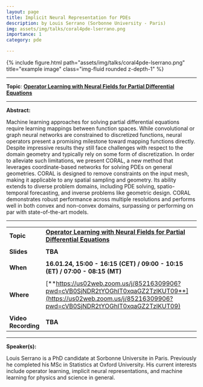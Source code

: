 ```yaml
---
layout: page
title: Implicit Neural Representation for PDEs
description: by Louis Serrano (Sorbonne University - Paris)
img: assets/img/talks/coral4pde-lserrano.png
importance: 1
category: pde

---
```




<div class="row">
    <div class="col-sm mt-3 mt-md-0">
        {% include figure.html path="assets/img/talks/coral4pde-lserrano.png" title="example image" class="img-fluid rounded z-depth-1" %}
    </div>
</div>
<hr>



**Topic**:  [**Operator Learning with Neural Fields for Partial Differential Equations**](https://arxiv.org/abs/2306.07266)



<hr>

**Abstract:**  

Machine learning approaches for solving partial differential equations require learning mappings between function spaces. While convolutional or graph neural networks are constrained to discretized functions, neural operators present a promising milestone toward mapping functions directly. Despite impressive results they still face challenges with respect to the domain geometry and typically rely on some form of discretization. In order to alleviate such limitations, we present CORAL, a new method that leverages coordinate-based networks for solving PDEs on general geometries. CORAL is designed to remove constraints on the input mesh, making it applicable to any spatial sampling and geometry. Its ability extends to diverse problem domains, including PDE solving, spatio-temporal forecasting, and inverse problems like geometric design. CORAL demonstrates robust performance across multiple resolutions and performs well in both convex and non-convex domains, surpassing or performing on par with state-of-the-art models.



<hr>


|                     |                                                              |
| ------------------- | ------------------------------------------------------------ |
| **Topic**           | [**Operator Learning with Neural Fields for Partial Differential Equations**](https://arxiv.org/abs/2306.07266) |
|                     |                                                              |
| **Slides**          | **TBA**                                                      |
|                     |                                                              |
| **When**            | **16.01.24, 15:00 - 16:15 (CET) / 09:00 - 10:15 (ET) / 07:00 - 08:15 (MT)** |
|                     |                                                              |
| **Where**           | [**https://us02web.zoom.us/j/85216309906?pwd=cVB0SjNDR2tYOGhIT0xqaGZ2TzlKUT09**](https://us02web.zoom.us/j/85216309906?pwd=cVB0SjNDR2tYOGhIT0xqaGZ2TzlKUT09) |
|                     |                                                              |
| **Video Recording** | **TBA**                                                      |

<hr>

**Speaker(s):**

Louis Serrano is a PhD candidate at Sorbonne Universite in Paris. Previously he completed his MSc in Statistics at Oxford University. His current interests include operator learning, implicit neural representations, and machine learning for physics and science in general.

